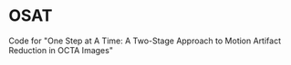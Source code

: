 # OSAT
Code for "One Step at A Time: A Two-Stage Approach to Motion Artifact Reduction in OCTA Images"
